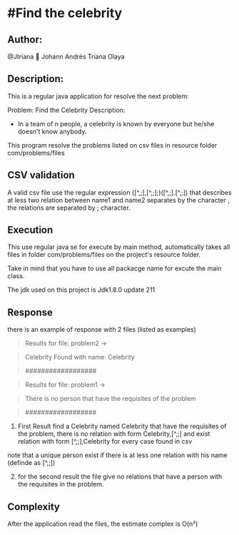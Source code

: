 #Find the celebrity
=========================================================================

## Author:
@Jtriana :snake:
Johann Andrés Triana Olaya
## Description:
This is a regular java application for resolve the next problem:

Problem: Find the Celebrity
Description:
- In a team of n people, a celebrity is known by everyone but he/she doesn't know anybody.

This program resolve the problems listed on csv files in resource folder com/problems/files

## CSV validation

A valid csv file use the regular expression ([^,;],[^,;];)([^,;].[^,;]) that describes at less two relation between name1 and name2 separates by the character ,
the relations are separated by ; character.


## Execution
This use regular java se for execute by main method, automatically takes all files in folder com/problems/files on the project's resource folder.

Take in mind that you have to use all packacge name for excute the main class.

The jdk used on this project is Jdk1.8.0 update 211

## Response

there is an example of response with 2 files (listed as examples)

> Results for file: problem2 -> 

> Celebrity Found with name: Celebrity

> ##################

> Results for file: problem1 -> 

> There is no person that have the requisites of the problem

> ##################

1) First Result find a Celebrity named Celebrity that have the requisites of the problem, there is no relation with form Celebrity,[^,;] and exist relation with form [^,;],Celebrity for every case found in csv

note that a unique person exist if there is at less one relation with his name (definde as [^,;]) 

2) for the second result the file give no relations that have a person with the requisites in the problem. 

## Complexity

After the application read the files, the estimate complex is O(n²) 
